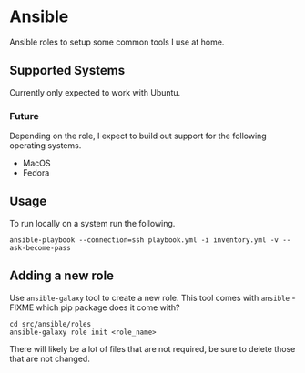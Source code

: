 # Ansible

Ansible roles to setup some common tools I use at home.

## Supported Systems

Currently only expected to work with Ubuntu.

### Future

Depending on the role, I expect to build out support for the following operating systems.

- MacOS
- Fedora

## Usage

To run locally on a system run the following.

```commandline
ansible-playbook --connection=ssh playbook.yml -i inventory.yml -v --ask-become-pass
```

## Adding a new role

Use `ansible-galaxy` tool to create a new role.
This tool comes with `ansible` - FIXME which pip package does it come with?

```commandline
cd src/ansible/roles
ansible-galaxy role init <role_name>
```

There will likely be a lot of files that are not required, be sure to delete those that are not changed.
